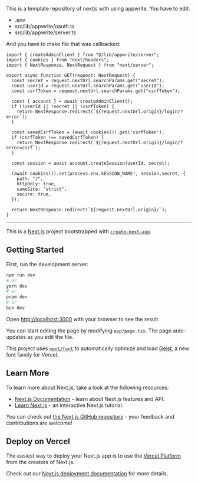 This is a template repository of nextjs with using appwrite.
You have to edit:
- .env
- src/lib/appwrite/oauth.ts
- src/lib/appwrite/server.ts

And you have to make file that was callbacked:
```
import { createAdminClient } from "@/lib/appwrite/server";
import { cookies } from "next/headers";
import { NextResponse, NextRequest } from "next/server";

export async function GET(request: NextRequest) {
  const secret = request.nextUrl.searchParams.get("secret");
  const userId = request.nextUrl.searchParams.get("userId");
  const csrfToken = request.nextUrl.searchParams.get("csrfToken");

  const { account } = await createAdminClient();
  if (!userId || !secret || !csrfToken) {
    return NextResponse.redirect(`${request.nextUrl.origin}/login/?error`);
  }

  const savedCsrfToken = (await cookies()).get('csrfToken');
  if (csrfToken !== savedCsrfToken) {
    return NextResponse.redirect(`${request.nextUrl.origin}/login/?error=csrf`);
  }

  const session = await account.createSession(userId, secret);

  (await cookies()).set(process.env.SESSION_NAME!, session.secret, {
    path: "/",
    httpOnly: true,
    sameSite: "strict",
    secure: true,
  });

  return NextResponse.redirect(`${request.nextUrl.origin}/`);
}
```

---

This is a [Next.js](https://nextjs.org) project bootstrapped with [`create-next-app`](https://nextjs.org/docs/app/api-reference/cli/create-next-app).

## Getting Started

First, run the development server:

```bash
npm run dev
# or
yarn dev
# or
pnpm dev
# or
bun dev
```

Open [http://localhost:3000](http://localhost:3000) with your browser to see the result.

You can start editing the page by modifying `app/page.tsx`. The page auto-updates as you edit the file.

This project uses [`next/font`](https://nextjs.org/docs/app/building-your-application/optimizing/fonts) to automatically optimize and load [Geist](https://vercel.com/font), a new font family for Vercel.

## Learn More

To learn more about Next.js, take a look at the following resources:

- [Next.js Documentation](https://nextjs.org/docs) - learn about Next.js features and API.
- [Learn Next.js](https://nextjs.org/learn) - an interactive Next.js tutorial.

You can check out [the Next.js GitHub repository](https://github.com/vercel/next.js) - your feedback and contributions are welcome!

## Deploy on Vercel

The easiest way to deploy your Next.js app is to use the [Vercel Platform](https://vercel.com/new?utm_medium=default-template&filter=next.js&utm_source=create-next-app&utm_campaign=create-next-app-readme) from the creators of Next.js.

Check out our [Next.js deployment documentation](https://nextjs.org/docs/app/building-your-application/deploying) for more details.
